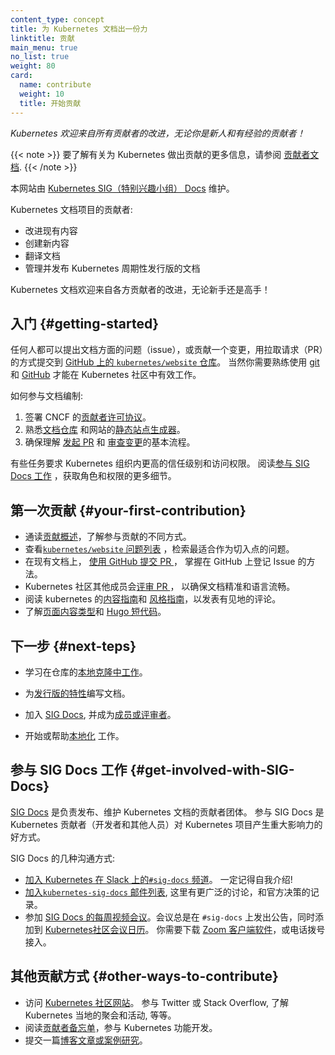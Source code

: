 ```yaml
---
content_type: concept
title: 为 Kubernetes 文档出一份力
linktitle: 贡献
main_menu: true
no_list: true
weight: 80
card:
  name: contribute
  weight: 10
  title: 开始贡献
---
```

<!--
---
content_type: concept
title: Contribute to Kubernetes docs
linktitle: Contribute
main_menu: true
no_list: true
weight: 80
card:
  name: contribute
  weight: 10
  title: Start contributing
---
-->

<!-- overview -->

<!--
*Kubernetes welcomes improvements from all contributors, new and experienced!*
-->
*Kubernetes 欢迎来自所有贡献者的改进，无论你是新人和有经验的贡献者！*

<!--
{{< note >}}
To learn more about contributing to Kubernetes in general, see the
[contributor documentation](https://www.kubernetes.dev/docs/).
{{< /note >}}
-->
{{< note >}}
要了解有关为 Kubernetes 做出贡献的更多信息，请参阅
[贡献者文档](https://www.kubernetes.dev/docs/).
{{< /note >}}
<!--
This website is maintained by [Kubernetes SIG Docs](/docs/contribute/#get-involved-with-sig-docs).

Kubernetes documentation contributors:

- Improve existing content
- Create new content
- Translate the documentation
- Manage and publish the documentation parts of the Kubernetes release cycle

Kubernetes documentation welcomes improvements from all contributors, new and experienced!
-->

本网站由 [Kubernetes SIG（特别兴趣小组） Docs](/zh-cn/docs/contribute/#get-involved-with-SIG-Docs) 维护。

Kubernetes 文档项目的贡献者:

- 改进现有内容
- 创建新内容
- 翻译文档
- 管理并发布 Kubernetes 周期性发行版的文档

Kubernetes 文档欢迎来自各方贡献者的改进，无论新手还是高手！

<!-- body -->

<!-- 
## Getting started

Anyone can open an issue about documentation, or contribute a change with a
pull request (PR) to the
[`kubernetes/website` GitHub repository](https://github.com/kubernetes/website).
You need to be comfortable with
[git](https://git-scm.com/) and
[GitHub](https://lab.github.com/)
to work effectively in the Kubernetes community.

-->
## 入门 {#getting-started}

任何人都可以提出文档方面的问题（issue），或贡献一个变更，用拉取请求（PR）的方式提交到
[GitHub 上的 `kubernetes/website` 仓库](https://github.com/kubernetes/website)。
当然你需要熟练使用 [git](https://git-scm.com/) 和 [GitHub](https://lab.github.com/) 才能在 Kubernetes 社区中有效工作。
<!-- 
To get involved with documentation:

1. Sign the CNCF [Contributor License Agreement](https://github.com/kubernetes/community/blob/master/CLA.md).
1. Familiarize yourself with the [documentation repository](https://github.com/kubernetes/website)
   and the website's [static site generator](https://gohugo.io).
1. Make sure you understand the basic processes for
   [opening a pull request](/docs/contribute/new-content/open-a-pr/) and
   [reviewing changes](/docs/contribute/review/reviewing-prs/).

Some tasks require more trust and more access in the Kubernetes organization.
See [Participating in SIG Docs](/docs/contribute/participate/) for more details about
roles and permissions.
-->
如何参与文档编制:

1. 签署 CNCF 的[贡献者许可协议](https://github.com/kubernetes/community/blob/master/CLA.md)。
2. 熟悉[文档仓库](https://github.com/kubernetes/website)
   和网站的[静态站点生成器](https://gohugo.io)。
3. 确保理解
   [发起 PR](/zh-cn/docs/contribute/new-content/open-a-pr/) 和
   [审查变更](/zh-cn/docs/contribute/review/reviewing-prs/)的基本流程。

有些任务要求 Kubernetes 组织内更高的信任级别和访问权限。
阅读[参与 SIG Docs 工作](/zh-cn/docs/contribute/participate/) ，获取角色和权限的更多细节。

<!--
## Your first contribution

- Read the [Contribution overview](/docs/contribute/new-content/overview/) to
  learn about the different ways you can contribute.
- Check [`kubernetes/website` issues list](https://github.com/kubernetes/website/issues/)
  for issues that make good entry points.
- [Open a pull request using GitHub](/docs/contribute/new-content/open-a-pr/#changes-using-github)
  to existing documentation and learn more about filing issues in GitHub.
- [Review pull requests](/docs/contribute/review/reviewing-prs/) from other
  Kubernetes community members for accuracy and language.
- Read the Kubernetes [content](/docs/contribute/style/content-guide/) and
  [style guides](/docs/contribute/style/style-guide/) so you can leave informed comments.
- Learn about [page content types](/docs/contribute/style/page-content-types/)
  and [Hugo shortcodes](/docs/contribute/style/hugo-shortcodes/).
-->
## 第一次贡献 {#your-first-contribution}

- 通读[贡献概述](/zh-cn/docs/contribute/new-content/overview/)，了解参与贡献的不同方式。
- 查看[`kubernetes/website` 问题列表](https://github.com/kubernetes/website/issues/)
  ，检索最适合作为切入点的问题。
- 在现有文档上，
  [使用 GitHub 提交 PR ](/zh-cn/docs/contribute/new-content/open-a-pr/#changes-using-github)，
  掌握在 GitHub 上登记 Issue 的方法。
- Kubernetes 社区其他成员会[评审 PR ](/zh-cn/docs/contribute/review/reviewing-prs/)，
  以确保文档精准和语言流畅。
- 阅读 kubernetes 的[内容指南](/zh-cn/docs/contribute/style/content-guide/)和
  [风格指南](/zh-cn/docs/contribute/style/style-guide/)，以发表有见地的评论。
- 了解[页面内容类型](/zh-cn/docs/contribute/style/page-content-types/)和 
  [Hugo 短代码](/zh-cn/docs/contribute/style/hugo-shortcodes/)。

<!--
## Next steps

- Learn to [work from a local clone](/docs/contribute/new-content/open-a-pr/#fork-the-repo)
  of the repository.
- Document [features in a release](/docs/contribute/new-content/new-features/).
- Participate in [SIG Docs](/docs/contribute/participate/), and become a
  [member or reviewer](/docs/contribute/participate/roles-and-responsibilities/).
  
- Start or help with a [localization](/docs/contribute/localization/).
-->
## 下一步 {#next-teps}

- 学习在仓库的[本地克隆中工作](/zh-cn/docs/contribute/new-content/open-a-pr/#fork-the-repo)。
- 为[发行版的特性](/zh-cn/docs/contribute/new-content/new-features/)编写文档。
- 加入 [SIG Docs](/zh-cn/docs/contribute/participate/), 并成为[成员或评审者](/zh-cn/docs/contribute/participate/roles-and-responsibilities/)。
  
- 开始或帮助[本地化](/zh-cn/docs/contribute/localization/) 工作。

<!--
## Get involved with SIG Docs

[SIG Docs](/docs/contribute/participate/) is the group of contributors who
publish and maintain Kubernetes documentation and the website. Getting
involved with SIG Docs is a great way for Kubernetes contributors (feature
development or otherwise) to have a large impact on the Kubernetes project.

SIG Docs communicates with different methods:

- [Join `#sig-docs` on the Kubernetes Slack instance](https://slack.k8s.io/). Make sure to
  introduce yourself!
- [Join the `kubernetes-sig-docs` mailing list](https://groups.google.com/forum/#!forum/kubernetes-sig-docs),
  where broader discussions take place and official decisions are recorded.
- Join the [weekly SIG Docs video meeting](https://github.com/kubernetes/community/tree/master/sig-docs). Meetings are always announced on `#sig-docs` and added to the [Kubernetes community meetings calendar](https://calendar.google.com/calendar/embed?src=cgnt364vd8s86hr2phapfjc6uk%40group.calendar.google.com&ctz=America/Los_Angeles). You'll need to download the [Zoom client](https://zoom.us/download) or dial in using a phone.
-->
## 参与 SIG Docs 工作 {#get-involved-with-SIG-Docs}

[SIG Docs](/zh-cn/docs/contribute/participate/) 是负责发布、维护 Kubernetes 文档的贡献者团体。
参与 SIG Docs 是 Kubernetes 贡献者（开发者和其他人员）对 Kubernetes 项目产生重大影响力的好方式。

SIG Docs 的几种沟通方式:

- [加入 Kubernetes 在 Slack 上的`#sig-docs` 频道](https://slack.k8s.io/)。
  一定记得自我介绍!
- [加入`kubernetes-sig-docs` 邮件列表](https://groups.google.com/forum/#!forum/kubernetes-sig-docs),
  这里有更广泛的讨论，和官方决策的记录。
- 参加 [SIG Docs 的每周视频会议](https://github.com/kubernetes/community/tree/master/sig-docs)。会议总是在 `#sig-docs` 上发出公告，同时添加到 
  [Kubernetes社区会议日历](https://calendar.google.com/calendar/embed?src=cgnt364vd8s86hr2phapfjc6uk%40group.calendar.google.com&ctz=America/Los_Angeles)。
  你需要下载 [Zoom 客户端软件](https://zoom.us/download)，或电话拨号接入。

<!--
## Other ways to contribute

- Visit the [Kubernetes community site](/community/). Participate on Twitter or Stack Overflow, learn about local Kubernetes meetups and events, and more.
- Read the [contributor cheatsheet](https://github.com/kubernetes/community/tree/master/contributors/guide/contributor-cheatsheet) to get involved with Kubernetes feature development.
- Submit a [blog post or case study](/docs/contribute/new-content/blogs-case-studies/).
-->
## 其他贡献方式 {#other-ways-to-contribute}

- 访问 [Kubernetes 社区网站](/zh-cn/community/)。 参与 Twitter 或 Stack Overflow, 了解 Kubernetes 当地的聚会和活动, 等等。
- 阅读[贡献者备忘单](https://github.com/kubernetes/community/tree/master/contributors/guide/contributor-cheatsheet)，参与 Kubernetes 功能开发。
- 提交一篇[博客文章或案例研究](/zh-cn/docs/contribute/new-content/blogs-case-studies/)。
